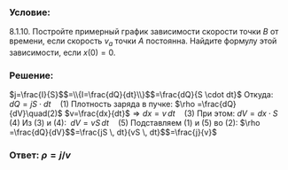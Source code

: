 ###  Условие: 

$8.1.10.$ Постройте примерный график зависимости скорости точки $B$ от времени, если скорость $v_{a}$ точки $A$ постоянна. Найдите формулу этой зависимости, если $x(0) = 0$. 

###  Решение: 

$j=\frac{I}{S}$$=\\{I=\frac{dQ}{dt}\\}$$=\frac{dQ}{S \cdot dt}$ Откуда: $dQ=jS \cdot dt\quad(1)$ Плотность заряда в пучке: $\rho =\frac{dQ}{dV}\quad(2)$ $v=\frac{dx}{dt}$$\Rightarrow dx=v \, dt\quad(3)$ При этом: $dV=dx \cdot S\quad(4)$ Из $(3)$ и $(4)$: $\;dV=vS \, dt\quad(5)$ Подставляем $(1)$ и $(5)$ во $(2)$: $\rho =\frac{dQ}{dV}$$=\frac{jS \, dt}{vS \, dt}$$=\frac{j}{v}$ 

###  Ответ: $\rho = j/v$ 
